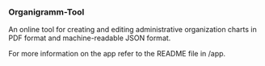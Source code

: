 ### Organigramm-Tool

An online tool for creating and editing administrative organization charts in PDF format and machine-readable JSON format.

For more information on the app refer to the README file in /app.
